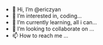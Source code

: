 - 👋 Hi, I’m @ericzyan
- 👀 I’m interested in,   coding...
- 🌱 I’m currently learning, all i can...
- 💞️ I’m looking to collaborate on ...
- 📫 How to reach me ...

<!---
ericzyan/ericzyan is a ✨ special ✨ repository because its `README.md` (this file) appears on your GitHub profile.
You can click the Preview link to take a look at your changes.
--->

